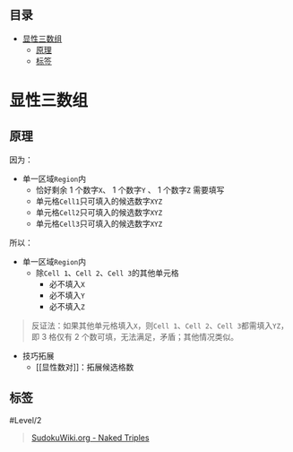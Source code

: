 <!-- START doctoc generated TOC please keep comment here to allow auto update -->
<!-- DON'T EDIT THIS SECTION, INSTEAD RE-RUN doctoc TO UPDATE -->
## 目录

- [显性三数组](#%E6%98%BE%E6%80%A7%E4%B8%89%E6%95%B0%E7%BB%84)
  - [原理](#%E5%8E%9F%E7%90%86)
  - [标签](#%E6%A0%87%E7%AD%BE)

<!-- END doctoc generated TOC please keep comment here to allow auto update -->

# 显性三数组

## 原理

因为：
- 单一区域`Region`内
	- 恰好剩余 1 个数字`X`、 1 个数字`Y` 、 1 个数字`Z` 需要填写
	- 单元格`Cell1`只可填入的候选数字`XYZ`
	- 单元格`Cell2`只可填入的候选数字`XYZ`
	- 单元格`Cell3`只可填入的候选数字`XYZ`

所以：
- 单一区域`Region`内
	- 除`Cell 1`、`Cell 2`、`Cell 3`的其他单元格
		- 必不填入`X`
		- 必不填入`Y`
		- 必不填入`Z`
> 反证法：如果其他单元格填入`X`，则`Cell 1`、`Cell 2`、`Cell 3`都需填入`YZ`，即 3 格仅有 2 个数可填，无法满足，矛盾；其他情况类似。

- 技巧拓展
	- [[显性数对]]：拓展候选格数

## 标签

#Level/2

> [SudokuWiki.org - Naked Triples](https://www.sudokuwiki.org/Naked_Candidates#NT)
